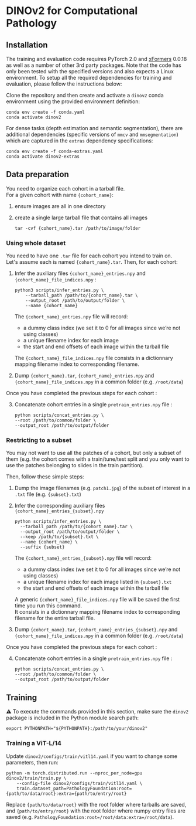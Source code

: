 # DINOv2 for Computational Pathology

## Installation

The training and evaluation code requires PyTorch 2.0 and [xFormers](https://github.com/facebookresearch/xformers) 0.0.18 as well as a number of other 3rd party packages. Note that the code has only been tested with the specified versions and also expects a Linux environment. To setup all the required dependencies for training and evaluation, please follow the instructions below:

Clone the repository and then create and activate a `dinov2` conda environment using the provided environment definition:

```shell
conda env create -f conda.yaml
conda activate dinov2
```

For dense tasks (depth estimation and semantic segmentation), there are additional dependencies (specific versions of `mmcv` and `mmsegmentation`) which are captured in the `extras` dependency specifications:

```shell
conda env create -f conda-extras.yaml
conda activate dinov2-extras
```

## Data preparation

You need to organize each cohort in a tarball file.<br>
For a given cohort with name `{cohort_name}`:

1. ensure images are all in one directory
2. create a single large tarball file that contains all images

    ```shell
    tar -cvf {cohort_name}.tar /path/to/image/folder
    ```

### Using whole dataset


You need to have one `.tar` file for each cohort you intend to train on.<br>
Let's assume each is named `{cohort_name}.tar`. Then, for each cohort:

  1. Infer the auxiliary files `{cohort_name}_entries.npy` and `{cohort_name}_file_indices.npy` :

      ```shell
      python3 scripts/infer_entries.py \
          --tarball_path /path/to/{cohort_name}.tar \
          --output_root /path/to/output/folder \
          --name {cohort_name}
      ```

      The `{cohort_name}_entries.npy` file will record:
      - a dummy class index (we set it to 0 for all images since we’re not using classes)
      - a unique filename index for each image
      - the start and end offsets of each image within the tarball file

      The `{cohort_name}_file_indices.npy` file consists in a dictionnary mapping filename index to corresponding filename.

  2. Dump `{cohort_name}.tar`, `{cohort_name}_entries.npy` and `{cohort_name}_file_indices.npy` in a common folder (e.g. `/root/data`)

  Once you have completed the previous steps for each cohort :

  3. Concatenate cohort entries in a single `pretrain_entries.npy` file :

      ```shell
      python scripts/concat_entries.py \
      --root /path/to/common/folder \
      --output_root /path/to/output/folder
      ```

### Restricting to a subset

You may not want to use all the patches of a cohort, but only a subset of them (e.g. the cohort comes with a train/tune/test split and you only want to use the patches belonging to slides in the train partition).

Then, follow these simple steps:

  1. Dump the image filenames (e.g. `patch1.jpg`) of the subset of interest in a `.txt` file (e.g. `{subset}.txt`)

  2. Infer the corresponding auxiliary files `{cohort_name}_entries_{subset}.npy`

      ```shell
      python scripts/infer_entries.py \
        --tarball_path /path/to/{cohort_name}.tar \
        --output_root /path/to/output/folder \
        --keep /path/to/{subset}.txt \
        --name {cohort_name} \
        --suffix {subset}
      ```

      The `{cohort_name}_entries_{subset}.npy` file will record:
      - a dummy class index (we set it to 0 for all images since we’re not using classes)
      - a unique filename index for each image listed in `{subset}.txt`
      - the start and end offsets of each image within the tarball file

      A generic `{cohort_name}_file_indices.npy` file will be saved the first time you run this command.<br>
      It consists in a dictionnary mapping filename index to corresponding filename for the entire tarball file.

  3. Dump `{cohort_name}.tar`, `{cohort_name}_entries_{subset}.npy` and `{cohort_name}_file_indices.npy` in a common folder (e.g. `/root/data`)

  Once you have completed the previous steps for each cohort :

  4. Concatenate cohort entries in a single `pretrain_entries.npy` file :

      ```shell
      python scripts/concat_entries.py \
      --root /path/to/common/folder \
      --output_root /path/to/output/folder
      ```

## Training

:warning: To execute the commands provided in this section, make sure the `dinov2` package is included in the Python module search path:

```shell
export PYTHONPATH="${PYTHONPATH}:/path/to/your/dinov2"
```

### Training a ViT-L/14

Update `dinov2/configs/train/vitl14.yaml` if you want to change some parameters, then run:

```shell
python -m torch.distributed.run --nproc_per_node=gpu dinov2/train/train.py \
    --config-file dinov2/configs/train/vitl14.yaml \
    train.dataset_path=PathologyFoundation:root={path/to/data/root}:extra={path/to/entry/root}
```

Replace `{path/to/data/root}` with the root folder where tarballs are saved, and `{path/to/entry/root}` with the root folder where numpy entry files are saved (e.g. `PathologyFoundation:root=/root/data:extra=/root/data`).<br>
